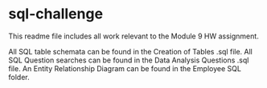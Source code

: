 # sql-challenge

This readme file includes all work relevant to the Module 9 HW assignment. 

All SQL table schemata can be found in the Creation of Tables .sql file.
All SQL Question searches can be found in the Data Analysis Questions .sql file.
An Entity Relationship Diagram can be found in the Employee SQL folder.
